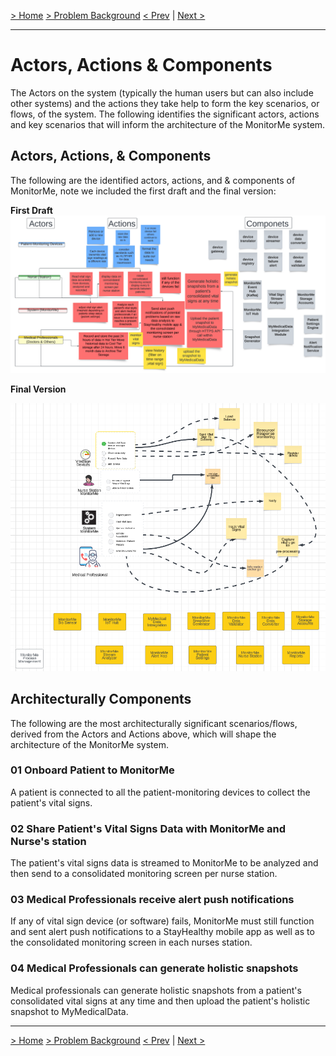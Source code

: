 [> Home](../README.md)  [> Problem Background](README.md)
[< Prev](ArchitectureAnalysis.md)  |  [Next >](ConstraintsAndAssumptions.md)

---
# Actors, Actions & Components

The Actors on the system (typically the human users but can also include other systems) and the actions they take help to form the key scenarios, or flows, of the system. The following identifies the significant actors, actions and key scenarios that will inform the architecture of the MonitorMe system.

## Actors, Actions, & Components

The following are the identified actors, actions, and & components of MonitorMe, note we included the first draft and the final version:

**First Draft**
![actor-action-component-1](../assets/images/actor-action-component-1.png)


**Final Version**

![actor-action-component-2](../assets/images/actor-action-component-2.png)

## Architecturally Components

The following are the most architecturally significant scenarios/flows, derived from the Actors and Actions above, which will shape the architecture of the MonitorMe system.


### 01  Onboard Patient to MonitorMe

A patient is connected to all the patient-monitoring devices to collect the patient's vital signs.

### 02 Share Patient's Vital Signs Data with MonitorMe and Nurse's station

The patient's vital signs data is streamed to MonitorMe to be analyzed and then send to a consolidated monitoring screen per nurse station.

### 03 Medical Professionals receive alert push notifications

If any of vital sign device (or software) fails, MonitorMe must still function and sent alert push notifications to a StayHealthy mobile app as well as to the consolidated monitoring screen in each nurses station.

### 04 Medical Professionals can generate holistic snapshots

Medical professionals can generate holistic snapshots from a patient's consolidated vital signs at any time and then upload the patient's holistic snapshot to MyMedicalData.


------

[> Home](../README.md)  [> Problem Background](README.md)
[< Prev](ArchitectureAnalysis.md)  |  [Next >](ConstraintsAndAssumptions.md)
